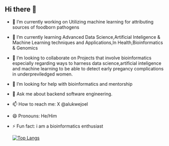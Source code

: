 ## Hi there 👋

- 🔭 I’m currently working on Utilizing machine learning for attributing sources of foodborn pathogens
- 🌱 I’m currently learning Advanced Data Science,Artificial Inteligence & Machine Learning techniques and Applications,In Health,Bioinformatics & Genomics
- 👯 I’m looking to collaborate on Projects that involve bioinformatics especially regarding ways to harness data science,artificial inteligence and machine learning to be able to detect early pregancy complications in underpreviledged women.
- 🤔 I’m looking for help with bioinformatics and mentorship
- 💬 Ask me about backend software engineering.
- 📫 How to reach me: X @alukwejoel
- 😄 Pronouns: He/Him
- ⚡ Fun fact: i am a bioinformatics enthusiast

  [![Top Langs](https://github-readme-stats.vercel.app/api/top-langs/?username=JoelALukwe)](https://github.com/JoelALukwe/github-readme-stats)

